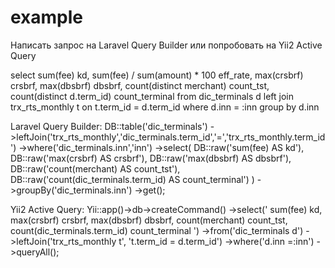 # example

Написать запрос на Laravel Query Builder или попробовать на Yii2 Active Query

select
    sum(fee) kd,
    sum(fee) / sum(amount) * 100 eff_rate,
    max(crsbrf)  crsbrf,
    max(dbsbrf) dbsbrf,
    count(distinct merchant) count_tst,
    count(distinct d.term_id) count_terminal
  from dic_terminals d
    left join trx_rts_monthly t on t.term_id = d.term_id
  where d.inn = :inn
  group by d.inn
  
  
Laravel Query Builder:
DB::table('dic_terminals')
  ->leftJoin('trx_rts_monthly','dic_terminals.term_id','=','trx_rts_monthly.term_id')
  ->where('dic_terminals.inn','inn')
  ->select(
    DB::raw('sum(fee) AS kd'), 
    DB::raw('max(crsbrf) AS crsbrf'), 
    DB::raw('max(dbsbrf) AS dbsbrf'), 
    DB::raw('count(merchant) AS count_tst'), 
    DB::raw('count(dic_terminals.term_id) AS count_terminal')
  )
  ->groupBy('dic_terminals.inn')
  ->get();
  
Yii2 Active Query:
Yii::app()->db->createCommand()
    ->select('
		sum(fee) kd,
		max(crsbrf) crsbrf,
		max(dbsbrf) dbsbrf,
		count(merchant) count_tst,
		count(dic_terminals.term_id) count_terminal
	')
    ->from('dic_terminals d')
    ->leftJoin('trx_rts_monthly t', 't.term_id = d.term_id')
    ->where('d.inn =:inn')
    ->queryAll();

